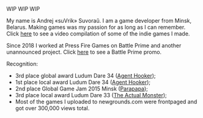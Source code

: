 WIP WIP WIP

My name is Andrej «suVrik» Suvoraŭ. I am a game developer from Minsk, Belarus. Making games was my passion for as long as I can remember. Click [here](https://www.youtube.com/watch?v=sKov7u1D5Z0) to see a video compilation of some of the indie games I made.

Since 2018 I worked at Press Fire Games on Battle Prime and another unannounced project. Click [here](https://www.youtube.com/watch?v=sKov7u1D5Z0) to see a Battle Prime promo.

Recognition:
* 3rd place global award Ludum Dare 34 ([Agent Hooker](http://ludumdare.com/compo/ludum-dare-34/?action=preview&uid=33607));
* 1st place local award Ludum Dare 34 ([Agent Hooker](http://ludumdare.com/compo/ludum-dare-34/?action=preview&uid=33607));
* 2nd place Global Game Jam 2015 Minsk ([Parapapa](http://www.newgrounds.com/portal/view/657231));
* 3rd place local award Ludum Dare 33 ([The Actual Monster](http://www.newgrounds.com/portal/view/662627));
* Most of the games I uploaded to newgrounds.com were frontpaged and got over 300,000 views total.
